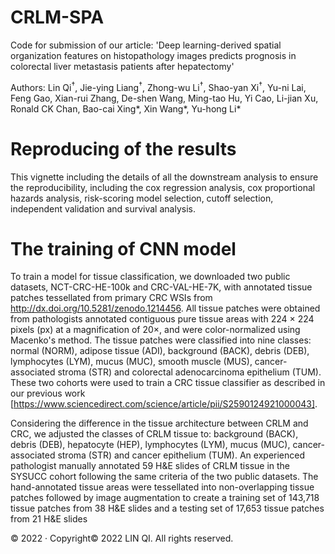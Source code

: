 # CRLM-SPA

 Code for submission of our article: 'Deep learning-derived spatial organization features on histopathology images predicts prognosis in colorectal liver metastasis patients after hepatectomy'

 Authors: Lin Qi<sup>†</sup>, Jie-ying Liang<sup>†</sup>, Zhong-wu Li<sup>†</sup>, Shao-yan Xi<sup>†</sup>, Yu-ni Lai, Feng Gao, Xian-rui Zhang, De-shen Wang, Ming-tao Hu, Yi Cao, Li-jian Xu, Ronald CK Chan, Bao-cai Xing\*, Xin Wang\*, Yu-hong Li\*

# Reproducing of the results

This vignette including the details of all the downstream analysis to ensure the reproducibility, including the cox regression analysis, cox proportional hazards analysis, risk-scoring model selection, cutoff selection, independent validation and survival analysis. 

# The training of CNN model

To train a model for tissue classification, we downloaded two public datasets, NCT-CRC-HE-100k and CRC-VAL-HE-7K, with annotated tissue patches tessellated from primary CRC WSIs from http://dx.doi.org/10.5281/zenodo.1214456. All tissue patches were obtained from pathologists annotated contiguous pure tissue areas with 224 × 224 pixels (px) at a magnification of 20×, and were color-normalized using Macenko's method. The tissue patches were classified into nine classes: normal (NORM), adipose tissue (ADI), background (BACK), debris (DEB), lymphocytes (LYM), mucus (MUC), smooth muscle (MUS), cancer-associated stroma (STR) and colorectal adenocarcinoma epithelium (TUM). These two cohorts were used to train a CRC tissue classifier as described in our previous work [https://www.sciencedirect.com/science/article/pii/S2590124921000043]. 

Considering the difference in the tissue architecture between CRLM and CRC, we adjusted the classes of CRLM tissue to: background (BACK), debris (DEB), hepatocyte (HEP), lymphocytes (LYM), mucus (MUC), cancer-associated stroma (STR) and cancer epithelium (TUM). An experienced pathologist manually annotated 59 H&E slides of CRLM tissue in the SYSUCC cohort following the same criteria of the two public datasets. The hand-annotated tissue areas were tessellated into non-overlapping tissue patches followed by image augmentation to create a training set of 143,718 tissue patches from 38 H&E slides and a testing set of 17,653 tissue patches from 21 H&E slides 

© 2022 · Copyright© 2022 LIN QI. All rights reserved.

